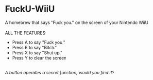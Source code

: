 # FuckU-WiiU
A homebrew that says "Fuck you." on the screen of your Nintendo WiiU<br />
<br />
ALL THE FEATURES:<br />
- Press A to say "Fuck you."
- Press B to say "Bitch."
- Press X to say "Shut up."
- Press Y to clear the screen
<br />
<i>A button operates a secret function, would you find it?</i>
